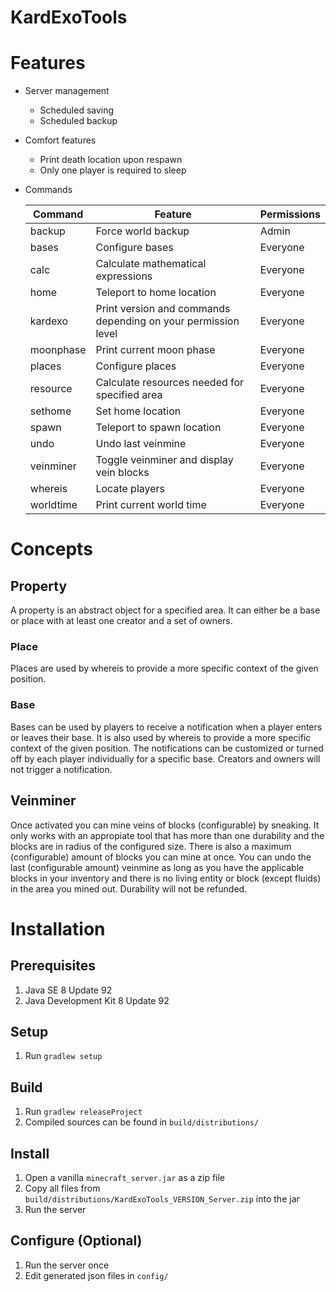 # KardExoTools #

# Features #

* Server management
	* Scheduled saving
	* Scheduled backup
* Comfort features
	* Print death location upon respawn
	* Only one player is required to sleep
* Commands

	Command     | Feature                                                       | Permissions
	----------- | ------------------------------------------------------------- | -----------
	backup      | Force world backup                                            | Admin
	bases       | Configure bases                                               | Everyone
	calc        | Calculate mathematical expressions                            | Everyone
	home        | Teleport to home location                                     | Everyone
	kardexo     | Print version and commands depending on your permission level | Everyone
	moonphase   | Print current moon phase                                      | Everyone
	places      | Configure places                                              | Everyone
	resource    | Calculate resources needed for specified area                 | Everyone
	sethome     | Set home location                                             | Everyone
	spawn       | Teleport to spawn location                                    | Everyone
	undo        | Undo last veinmine                                            | Everyone
	veinminer   | Toggle veinminer and display vein blocks                      | Everyone
	whereis     | Locate players                                                | Everyone
	worldtime   | Print current world time                                      | Everyone

# Concepts #

## Property ##

A property is an abstract object for a specified area. It can either be a base or place with at least one creator and a set of owners.

### Place ###

Places are used by whereis to provide a more specific context of the given position. 

### Base ###

Bases can be used by players to receive a notification when a player enters or leaves their base. It is also used by whereis to provide a more specific context of the given position. The notifications can be customized or turned off by each player individually for a specific base. Creators and owners will not trigger a notification.

## Veinminer ##

Once activated you can mine veins of blocks (configurable) by sneaking. It only works with an appropiate tool that has more than one durability and the blocks are in radius of the configured size. There is also a maximum (configurable) amount of blocks you can mine at once. You can undo the last (configurable amount) veinmine as long as you have the applicable blocks in your inventory and there is no living entity or block (except fluids) in the area you mined out. Durability will not be refunded.

# Installation #

## Prerequisites ##

1. Java SE 8 Update 92
2. Java Development Kit 8 Update 92

## Setup ##

1. Run `gradlew setup`

## Build ##

1. Run `gradlew releaseProject`
2. Compiled sources can be found in `build/distributions/`

## Install ##

1. Open a vanilla `minecraft_server.jar` as a zip file
2. Copy all files from `build/distributions/KardExoTools_VERSION_Server.zip` into the jar
3. Run the server

## Configure (Optional) ##

1. Run the server once
2. Edit generated json files in `config/`

